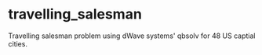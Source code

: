 # travelling_salesman
Travelling salesman problem using dWave systems' qbsolv for 48 US captial cities.
